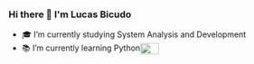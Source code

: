 ### Hi there 👋 I'm Lucas Bicudo

- 🎓 I’m currently studying System Analysis and Development
- 📚 I’m currently learning Python<img align='center' height='20' width='33' src="https://cdn.jsdelivr.net/gh/devicons/devicon/icons/python/python-original.svg" />
